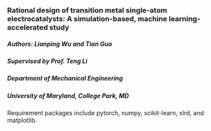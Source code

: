 ### Rational design of transition metal single-atom electrocatalysts: A simulation-based, machine learning-accelerated study  

##### Authors: Lianping Wu and Tian Guo 
##### Supervised by Prof. Teng Li 
##### Department of Mechanical Engineering 
##### University of Maryland, College Park, MD 
Requirement packages include pytorch, numpy, scikit-learn, xlrd, and matplotlib.  

